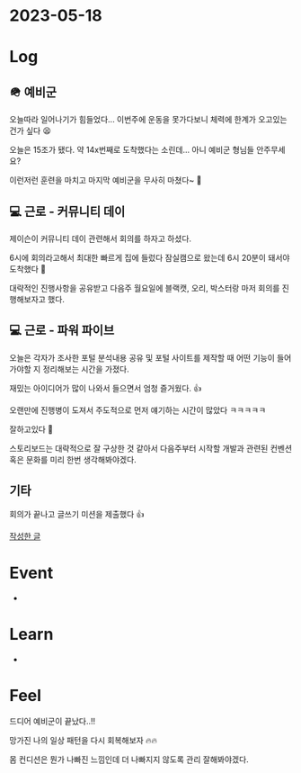 # 2023-05-18

# Log

## 🪖 예비군

오늘따라 일어나기가 힘들었다... 이번주에 운동을 못가다보니 체력에 한계가 오고있는건가 싶다 😫

오늘은 15조가 됐다. 약 14x번째로 도착했다는 소린데... 아니 예비군 형님들 안주무세요?

이런저런 훈련을 마치고 마지막 예비군을 무사히 마쳤다~ 👻

## 💻 근로 - 커뮤니티 데이

제이슨이 커뮤니티 데이 관련해서 회의를 하자고 하셨다.

6시에 회의라고해서 최대한 빠르게 집에 들렀다 잠실캠으로 왔는데 6시 20분이 돼서야 도착했다 🥲

대략적인 진행사항을 공유받고 다음주 월요일에 블랙캣, 오리, 박스터랑 마저 회의를 진행해보자고 했다.

## 💻 근로 - 파워 파이브

오늘은 각자가 조사한 포털 분석내용 공유 및 포털 사이트를 제작할 때 어떤 기능이 들어가야할 지 정리해보는 시간을 가졌다.

재밌는 아이디어가 많이 나와서 들으면서 엄청 즐거웠다. 👍

오랜만에 진행병이 도져서 주도적으로 먼저 얘기하는 시간이 많았다 ㅋㅋㅋㅋㅋ

잘하고있다 💯

스토리보드는 대략적으로 잘 구상한 것 같아서 다음주부터 시작할 개발과 관련된 컨벤션 혹은 문화를 미리 한번 생각해봐야겠다.

## 기타

회의가 끝나고 글쓰기 미션을 제출했다 👍

[작성한 글](https://juno-wiki.gitbook.io/wiki/personal-log/etc/2)

# Event

- 

# Learn

- 

# Feel

드디어 예비군이 끝났다..!!

망가진 나의 일상 패턴을 다시 회복해보자 🔥🔥

몸 컨디션은 뭔가 나빠진 느낌인데 더 나빠지지 않도록 관리 잘해봐야겠다.